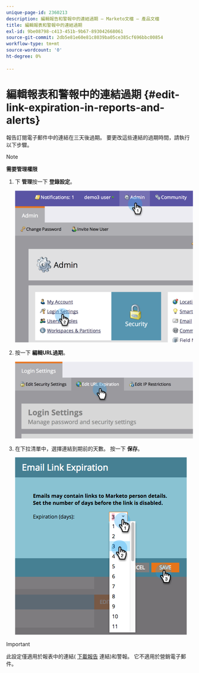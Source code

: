 ```yaml
---
unique-page-id: 2360213
description: 編輯報告和警報中的連結過期 — Marketo文檔 — 產品文檔
title: 編輯報表和警報中的連結過期
exl-id: 9be08798-c413-451b-9b67-893042668061
source-git-commit: 2db5e81e60e81c8039ba05ce385cf696bbc00854
workflow-type: tm+mt
source-wordcount: '0'
ht-degree: 0%

---
```


# 編輯報表和警報中的連結過期 {#edit-link-expiration-in-reports-and-alerts}

報告訂閱電子郵件中的連結在三天後過期。 要更改這些連結的過期時間，請執行以下步驟。

>[!NOTE]
>
>**需要管理權限**

1. 下 **管理**&#x200B;按一下 **登錄設定**。

   ![](assets/image2014-9-24-11-3a33-3a31.png)

1. 按一下 **編輯URL過期**。

   ![](assets/image2014-9-24-11-3a33-3a43.png)

1. 在下拉清單中，選擇連結到期前的天數。 按一下 **保存**。

   ![](assets/emaillinkexpiration.png)

>[!IMPORTANT]
>
>此設定僅適用於報表中的連結( [下載報告](/help/marketo/product-docs/reporting/basic-reporting/report-subscriptions/subscribe-to-a-smart-list.md#email-message) 連結)和警報。 它不適用於營銷電子郵件。
